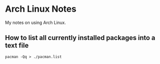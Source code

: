 # Arch Linux Notes

My notes on using Arch Linux.

## How to list all currently installed packages into a text file

`pacman -Qq > ./pacman.list`

